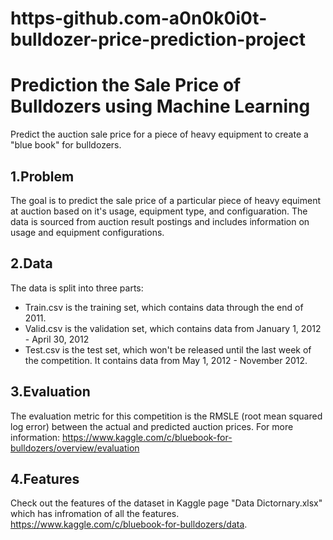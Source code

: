 # https-github.com-a0n0k0i0t-bulldozer-price-prediction-project
# Prediction the Sale Price of Bulldozers using Machine Learning

Predict the auction sale price for a piece of heavy equipment to create a "blue book" for bulldozers.

## 1.Problem
The goal is to predict the sale price of a particular piece of heavy equiment at auction based on it's usage, equipment type, and configuaration.  The data is sourced from auction result postings and includes information on usage and equipment configurations.

## 2.Data
The data is split into three parts:

<ul>
    <li>Train.csv is the training set, which contains data through the end of 2011.
    <li>Valid.csv is the validation set, which contains data from January 1, 2012 - April 30, 2012 
    <li>Test.csv is the test set, which won't be released until the last week of the competition. It contains data from  May 1, 2012 - November 2012.
</ul>

## 3.Evaluation
The evaluation metric for this competition is the RMSLE (root mean squared log error) between the actual and predicted auction prices.
For more information:
https://www.kaggle.com/c/bluebook-for-bulldozers/overview/evaluation

## 4.Features
Check out the features of the dataset in Kaggle page "Data Dictornary.xlsx" which has infromation of all the features. https://www.kaggle.com/c/bluebook-for-bulldozers/data.
